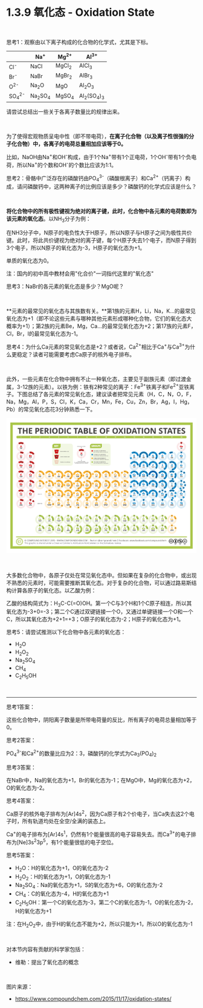 # 1.3.9 氧化态 - Oxidation State

<br>

思考1：观察由以下离子构成的化合物的化学式，尤其是下标。

|| Na<sup>+</sup> | Mg<sup>2+</sup> | Al<sup>3+</sup> |
|----------|----------|----------|----------|
| Cl<sup>-</sup> | NaCl     | MgCl<sub>2</sub> | AlCl<sub>3</sub> |
| Br<sup>-</sup> | NaBr     | MgBr<sub>2</sub> | AlBr<sub>3</sub> |
| O<sup>2-</sup> | Na<sub>2</sub>O | MgO | Al<sub>2</sub>O<sub>3</sub> |
| SO<sub>4</sub><sup>2-</sup> | Na<sub>2</sub>SO<sub>4</sub> | MgSO<sub>4</sub> | Al<sub>2</sub>(SO<sub>4</sub>)<sub>3</sub> |

请尝试总结出一些关于各离子数量比的规律出来。

<br>

为了使得宏观物质呈电中性（即不带电荷），**在离子化合物（以及离子性很强的分子化合物）中，各离子的电荷总量相加应该等于0。**

比如，NaOH由Na<sup>+</sup>和OH<sup>-</sup>构成，由于1个Na<sup>+</sup>带有1个正电荷，1个OH<sup>-</sup>带有1个负电荷，所以Na<sup>+</sup>的个数和OH<sup>-</sup>的个数比应该为1:1。

思考2：骨骼中广泛存在的磷酸钙由PO<sub>4</sub><sup>3-</sup>（磷酸根离子）和Ca<sup>2+</sup>（钙离子）构成，请问磷酸钙中，这两种离子的比例应该是多少？磷酸钙的化学式应该是什么？

<br>

**将化合物中的所有极性键视为绝对的离子键，此时，化合物中各元素的电荷数即为该元素的氧化态**。以NH<sub>3</sub>分子为例：

在NH3分子中，N原子的电负性大于H原子，所以N原子与H原子之间为极性共价键。此时，将此共价键视为绝对的离子键，每个H原子失去1个电子，而N原子得到3个电子，所以N原子的氧化态为-3，H原子的氧化态为+1。

单质的氧化态为0。

注：国内的初中高中教材会用"化合价"一词指代这里的"氧化态"

思考3：NaBr的各元素的氧化态是多少？MgO呢？

<br>

**元素的最常见的氧化态与其族数有关。**第1族的元素H，Li，Na，K...的最常见氧化态为+1（即不论这些元素与哪种其他元素形成哪种化合物，它们的氧化态大概率为+1）；第2族的元素Be，Mg，Ca...的最常见氧化态为+2；第17族的元素F，Cl，Br，I的最常见氧化态为-1。

思考4：为什么Ca元素的常见氧化态是+2？或者说，Ca<sup>2+</sup>相比于Ca<sup>+</sup>与Ca<sup>3+</sup>为什么更稳定？读者可能需要考虑Ca原子的核外电子排布。

<br>

此外，一些元素在化合物中拥有不止一种氧化态，主要见于副族元素（即过渡金属，3-12族的元素）。以铁为例：铁有2种常见的离子：Fe<sup>3+</sup>铁离子和Fe<sup>2+</sup>亚铁离子。下图总结了各元素的常见氧化态，建议读者把常见元素（H，C，N，O，F，Na，Mg，Al，P，S，Cl，K，Ca，Cr，Mn，Fe，Cu，Zn，Br，Ag，I，Hg，Pb）的常见氧化态花3分钟熟悉一下。

![元素的氧化态表](img/1.3.9-1.webp)

<br>

大多数化合物中，各原子仅处在常见氧化态中。但如果在复杂的化合物中，或出现不熟悉的元素时，可能需要推断其氧化态。对于复杂的化合物，可以通过路易斯结构计算各原子的氧化态。以乙酸为例：

乙酸的结构简式为：H<sub>3</sub>C-C(=O)OH。第一个C与3个H和1个C原子相连，所以其氧化态为-3+0=-3；第二个C通过双键链接一个O，又通过单键链接一个O和一个C，所以其氧化态为+2+1=+3；O原子的氧化态为-2；H原子的氧化态为+1。

思考5：请尝试推测以下化合物中各元素的氧化态：

- H<sub>2</sub>O
- H<sub>2</sub>O<sub>2</sub>
- Na<sub>2</sub>SO<sub>4</sub>
- CH<sub>4</sub>
- C<sub>2</sub>H<sub>5</sub>OH

<br>

---

思考1答案：

这些化合物中，阴阳离子数量是所带电荷量的反比，所有离子的电荷总量相加等于0。

思考2答案：

PO<sub>4</sub><sup>3-</sup>和Ca<sup>2+</sup>的数量比应为2：3，磷酸钙的化学式为Ca<sub>3</sub>(PO<sub>4</sub>)<sub>2</sub>

思考3答案：

在NaBr中，Na的氧化态为+1，Br的氧化态为-1；在MgO中，Mg的氧化态为+2，O的氧化态为-2。

思考4答案：

Ca原子的核外电子排布为[Ar]4s<sup>2</sup>，因为Ca原子有2个价电子，当Ca失去这2个电子时，所有轨道均处在全空/全满的装态上。

Ca<sup>+</sup>的电子排布为[Ar]4s<sup>1</sup>，仍然有1个能量很高的电子容易失去。而Ca<sup>3+</sup>的电子排布为[Ne]3s<sup>2</sup>3p<sup>5</sup>，有1个能量很低的电子空位。

思考5答案：

- H<sub>2</sub>O：H的氧化态为+1，O的氧化态为-2
- H<sub>2</sub>O<sub>2</sub>：H的氧化态为+1，O的氧化态为-1
- Na<sub>2</sub>SO<sub>4</sub>：Na的氧化态为+1，S的氧化态为+6，O的氧化态为-2
- CH<sub>4</sub>：C的氧化态为-4，H的氧化态为+1
- C<sub>2</sub>H<sub>5</sub>OH：第一个C的氧化态为-3，第二个C的氧化态为-1，O的氧化态为-2，H的氧化态为+1

注：在H<sub>2</sub>O<sub>2</sub>中，由于H的氧化态不能为+2，所以只能为+1，所以O的氧化态为-1

<br>

对本节内容有贡献的科学家包括：

- 维勒：提出了氧化态的概念

<br>

图片来源：

- https://www.compoundchem.com/2015/11/17/oxidation-states/